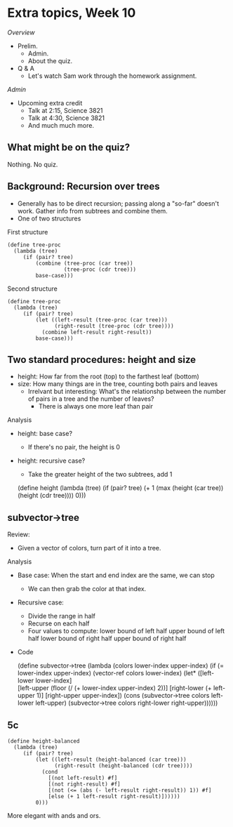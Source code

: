 Extra topics, Week 10
=====================

_Overview_

* Prelim.
    * Admin.
    * About the quiz.
* Q & A
    * Let's watch Sam work through the homework assignment.

_Admin_

* Upcoming extra credit
    * Talk at 2:15, Science 3821
    * Talk at 4:30, Science 3821
    * And much much more.

What might be on the quiz?
--------------------------

Nothing.  No quiz.

Background: Recursion over trees
--------------------------------

* Generally has to be direct recursion; passing along a "so-far" doesn't
  work.  Gather info from subtrees and combine them.
* One of two structures

First structure

    (define tree-proc
      (lambda (tree)
         (if (pair? tree)
             (combine (tree-proc (car tree))
                      (tree-proc (cdr tree)))
             base-case)))

Second structure

    (define tree-proc
      (lambda (tree)
         (if (pair? tree)
             (let ((left-result (tree-proc (car tree)))
                   (right-result (tree-proc (cdr tree))))
               (combine left-result right-result))
             base-case)))

Two standard procedures: height and size
----------------------------------------

* height: How far from the root (top) to the farthest leaf (bottom)
* size: How many things are in the tree, counting both pairs and
  leaves
    * Irrelvant but interesting: What's the relationshp between the
      number of pairs in a tree and the number of leaves?
        * There is always one more leaf than pair

Analysis

* height: base case?
    * If there's no pair, the height is 0
* height: recursive case?
    * Take the greater height of the two subtrees, add 1

    (define height
      (lambda (tree)
         (if (pair? tree)
             (+ 1 (max (height (car tree)) (height (cdr tree))))
             0)))

subvector->tree
---------------

Review:

* Given a vector of colors, turn part of it into a tree.

Analysis

* Base case: When the start and end index are the same, we can stop
    * We can then grab the color at that index.
* Recursive case:
    * Divide the range in half
    * Recurse on each half
    * Four values to compute:
        lower bound of left half
        upper bound of left half
        lower bound of right half
        upper bound of right half

* Code

    (define subvector->tree
      (lambda (colors lower-index upper-index)
        (if (= lower-index upper-index)
            (vector-ref colors lower-index)
            (let* ([left-lower lower-index]  
                   [left-upper (floor (/ (+ lower-index upper-index) 2))]
                   [right-lower (+ left-upper 1)]
                   [right-upper upper-index])
              (cons (subvector->tree colors left-lower left-upper)
                    (subvector->tree colors right-lower right-upper))))))

5c
--

    (define height-balanced
      (lambda (tree)
         (if (pair? tree)
             (let ((left-result (height-balanced (car tree)))
                   (right-result (height-balanced (cdr tree))))
               (cond 
                 [(not left-result) #f]
                 [(not right-result) #f]
                 [(not (<= (abs (- left-result right-result)) 1)) #f]
                 [else (+ 1 left-result right-result)])))))
             0)))

More elegant with ands and ors.


